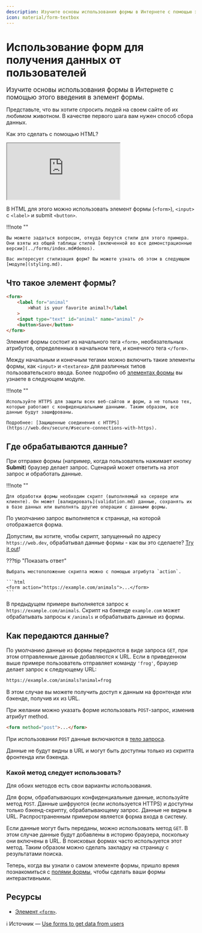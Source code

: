 ```yaml
---
description: Изучите основы использования формы в Интернете с помощью этого введения в элемент формы.
icon: material/form-textbox
---
```


# Использование форм для получения данных от пользователей

<big>Изучите основы использования формы в Интернете с помощью этого введения в элемент формы.</big>

Представьте, что вы хотите спросить людей на своем сайте об их любимом животном. В качестве первого шага вам нужен способ сбора данных.

Как это сделать с помощью HTML?

<iframe sandbox="allow-scripts allow-modals allow-forms allow-same-origin allow-top-navigation-by-user-activation allow-downloads" data-testid="app-preview-iframe" title="Preview of learn-forms-get-started" src="https://learn-forms-get-started.glitch.me/"></iframe>

В HTML для этого можно использовать элемент формы (`<form>`), `<input>` с `<label>` и submit `<button>`.

!!!note ""

    Вы можете задаться вопросом, откуда берутся стили для этого примера. Они взяты из общей таблицы стилей [включенной во все демонстрационные версии](../forms/index.md#demos).

    Вас интересует стилизация форм? Вы можете узнать об этом в следующем [модуле](styling.md).

## Что такое элемент формы?

```html
<form>
    <label for="animal"
        >What is your favorite animal?</label
    >
    <input type="text" id="animal" name="animal" />
    <button>Save</button>
</form>
```

Элемент формы состоит из начального тега `<form>`, необязательных атрибутов, определенных в начальном теге, и конечного тега `</form>`.

Между начальным и конечным тегами можно включить такие элементы формы, как `<input>` и `<textarea>` для различных типов пользовательского ввода. Более подробно об [элементах формы](form-fields.md) вы узнаете в следующем модуле.

!!!note ""

    Используйте HTTPS для защиты всех веб-сайтов и форм, а не только тех, которые работают с конфиденциальными данными. Таким образом, все данные будут зашифрованы.

    Подробнее: [Защищенные соединения с HTTPS](https://web.dev/secure/#secure-connections-with-https).

## Где обрабатываются данные?

При отправке формы (например, когда пользователь нажимает кнопку **Submit**) браузер делает запрос. Сценарий может ответить на этот запрос и обработать данные.

!!!note ""

    Для обработки формы необходим скрипт (выполняемый на сервере или клиенте). Он может [валидировать](validation.md) данные, сохранять их в базе данных или выполнять другие операции с данными формы.

По умолчанию запрос выполняется к странице, на которой отображается форма.

Допустим, вы хотите, чтобы скрипт, запущенный по адресу `https://web.dev`, обрабатывал данные формы - как вы это сделаете? [Try it out](https://codepen.io/web-dot-dev/pen/fbf90faccc7a22e208c2a507f33be598?editors=1100)!

???tip "Показать ответ"

    Выбрать местоположение скрипта можно с помощью атрибута `action`.

    ```html
    <form action="https://example.com/animals">...</form>
    ```

В предыдущем примере выполняется запрос к `https://example.com/animals`. Скрипт на бэкенде `example.com` может обрабатывать запросы к `/animals` и обрабатывать данные из формы.

## Как передаются данные?

По умолчанию данные из формы передаются в виде запроса `GET`, при этом отправленные данные добавляются к URL. Если в приведенном выше примере пользователь отправляет команду `'frog'`, браузер делает запрос к следующему URL:

```html
https://example.com/animals?animal=frog
```

В этом случае вы можете получить доступ к данным на фронтенде или бэкенде, получив их из URL.

При желании можно указать форме использовать `POST`-запрос, изменив атрибут method.

```html
<form method="post">...</form>
```

При использовании `POST` данные включаются в [тело запроса](https://developer.mozilla.org/docs/Web/HTTP/Methods/POST#example).

Данные не будут видны в URL и могут быть доступны только из скрипта фронтенда или бэкенда.

### Какой метод следует использовать?

Для обоих методов есть свои варианты использования.

Для форм, обрабатывающих конфиденциальные данные, используйте метод `POST`. Данные шифруются (если используется HTTPS) и доступны только бэкенд-скрипту, обрабатывающему запрос. Данные не видны в URL. Распространенным примером является форма входа в систему.

Если данные могут быть переданы, можно использовать метод `GET`. В этом случае данные будут добавлены в историю браузера, поскольку они включены в URL. В поисковых формах часто используется этот метод. Таким образом можно сделать закладку на страницу с результатами поиска.

Теперь, когда вы узнали о самом элементе формы, пришло время познакомиться с [полями формы](form-fields.md), чтобы сделать ваши формы интерактивными.

## Ресурсы

-   [Элемент `<form>`](https://developer.mozilla.org/docs/Web/HTML/Element/form).

:information_source: Источник &mdash; [Use forms to get data from users](https://web.dev/learn/forms/form-element/)
